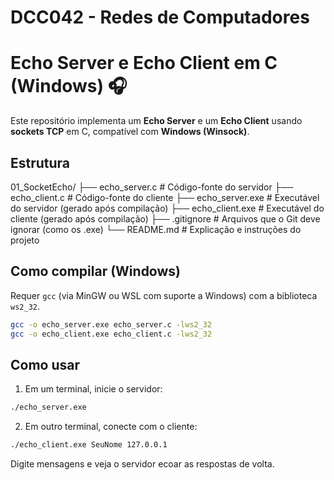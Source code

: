 # DCC042 - Redes de Computadores

# Echo Server e Echo Client em C (Windows) 🎧

Este repositório implementa um **Echo Server** e um **Echo Client** usando **sockets TCP** em C, compatível com **Windows (Winsock)**.

## Estrutura
01_SocketEcho/
├── echo_server.c       # Código-fonte do servidor
├── echo_client.c       # Código-fonte do cliente
├── echo_server.exe     # Executável do servidor (gerado após compilação)
├── echo_client.exe     # Executável do cliente (gerado após compilação)
├── .gitignore          # Arquivos que o Git deve ignorar (como os .exe)
└── README.md           # Explicação e instruções do projeto

## Como compilar (Windows)

Requer `gcc` (via MinGW ou WSL com suporte a Windows) com a biblioteca `ws2_32`.

```bash
gcc -o echo_server.exe echo_server.c -lws2_32
gcc -o echo_client.exe echo_client.c -lws2_32
```

## Como usar

1. Em um terminal, inicie o servidor:

```bash
./echo_server.exe
```

2. Em outro terminal, conecte com o cliente:

```bash
./echo_client.exe SeuNome 127.0.0.1
```

Digite mensagens e veja o servidor ecoar as respostas de volta.